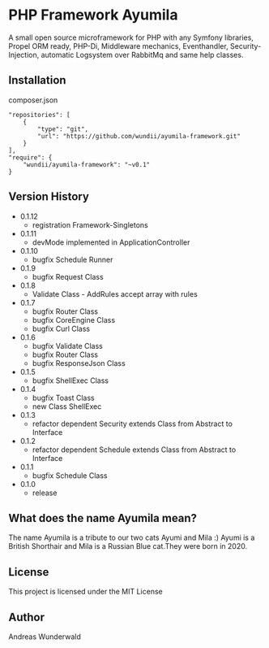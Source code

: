 # PHP Framework Ayumila
A small open source microframework for PHP with any Symfony libraries, Propel ORM ready, PHP-Di, Middleware mechanics, Eventhandler, Security-Injection, automatic Logsystem over RabbitMq and same help classes.

## Installation
composer.json
```
"repositories": [
    {
        "type": "git",
        "url": "https://github.com/wundii/ayumila-framework.git"
    }
],
"require": {
    "wundii/ayumila-framework": "~v0.1"
}
```

## Version History
* 0.1.12
  * registration Framework-Singletons
* 0.1.11
  * devMode implemented in ApplicationController
* 0.1.10
  * bugfix Schedule Runner
* 0.1.9
  * bugfix Request Class
* 0.1.8
  * Validate Class - AddRules accept array with rules
* 0.1.7
  * bugfix Router Class
  * bugfix CoreEngine Class
  * bugfix Curl Class
* 0.1.6
  * bugfix Validate Class
  * bugfix Router Class
  * bugfix ResponseJson Class
* 0.1.5
  * bugfix ShellExec Class
* 0.1.4
  * bugfix Toast Class
  * new Class ShellExec
* 0.1.3
  * refactor dependent Security extends Class from Abstract to Interface
* 0.1.2
  * refactor dependent Schedule extends Class from Abstract to Interface
* 0.1.1
  * bugfix Schedule Class
* 0.1.0
  * release
## What does the name Ayumila mean?
The name Ayumila is a tribute to our two cats Ayumi and Mila :) Ayumi is a British Shorthair and Mila is a Russian Blue cat.They were born in 2020.

## License
This project is licensed under the MIT License

## Author
Andreas Wunderwald
